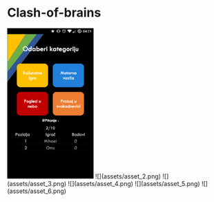 # Clash-of-brains

<img src="assets/asset_2.png" alt="Drawing" style="width: 200px;"/>
![](assets/asset_2.png)
![](assets/asset_3.png)
![](assets/asset_4.png)
![](assets/asset_5.png)
![](assets/asset_6.png)
